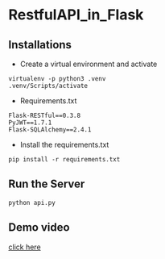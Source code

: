 # RestfulAPI_in_Flask

## Installations

* Create a virtual environment and activate
```
virtualenv -p python3 .venv
.venv/Scripts/activate
```

* Requirements.txt
```
Flask-RESTful==0.3.8
PyJWT==1.7.1
Flask-SQLAlchemy==2.4.1
```

* Install the requirements.txt
```
pip install -r requirements.txt
```

## Run the Server

```
python api.py
```

## Demo video
[click here]()
